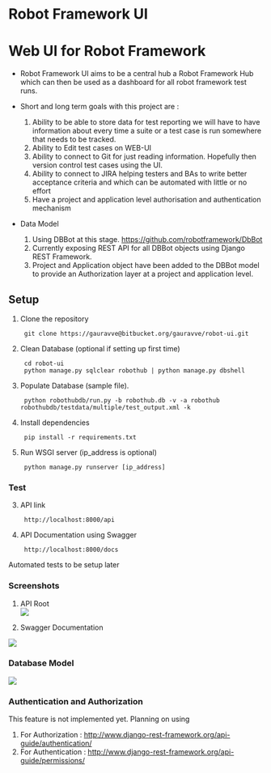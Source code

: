 # Robot Framework UI #

# Web UI for Robot Framework #

* Robot Framework UI aims to be a central hub a Robot Framework Hub which can then be used as a dashboard for all robot framework test runs.

* Short and long term goals with this project are :
	1. Ability to be able to store data for test reporting we will have to have information about every time a suite or a test case is run somewhere that needs to be tracked. 
	2. Ability to Edit test cases on WEB-UI
	3. Ability to connect to Git for just reading information. Hopefully then version control test cases using the UI.
	4. Ability to connect to JIRA helping testers and BAs to write better acceptance criteria and which can be automated with little or no effort
	4. Have a project and application level authorisation and authentication mechanism

* Data Model 
	1. 	Using DBBot at this stage. https://github.com/robotframework/DbBot
	2. 	Currently exposing REST API for all DBBot objects using Django REST Framework. 
	3. 	Project and Application object have been added to the DBBot model to provide an Authorization layer at a project and application level.  



## Setup ##

1. Clone the repository

		git clone https://gauravve@bitbucket.org/gauravve/robot-ui.git

1. Clean Database (optional if setting up first time)
	
		cd robot-ui
		python manage.py sqlclear robothub | python manage.py dbshell

	
3. Populate Database (sample file).

		python robothubdb/run.py -b robothub.db -v -a robothub robothubdb/testdata/multiple/test_output.xml -k
	

4. Install dependencies

		pip install -r requirements.txt

5. Run WSGI server (ip_address is optional)

		python manage.py runserver [ip_address]
		

### Test ###

3. API link

		http://localhost:8000/api	
		
4. API Documentation using Swagger

		http://localhost:8000/docs
		
Automated tests to be setup later
				

### Screenshots ###

1. API Root  
![](https://bytebucket.org/gauravve/robot-ui/raw/9893bc42e9ffcad524f634ed2ee241b4c06638b4/doc/Api_root.jpg)

2. Swagger Documentation   

![](https://bytebucket.org/gauravve/robot-ui/raw/9893bc42e9ffcad524f634ed2ee241b4c06638b4/doc/Swagger_UI.jpg)

### Database Model ###

![](https://bytebucket.org/gauravve/robot-ui/raw/be523947b0efb96e4be879ee14efecee690be779/doc/database_model.png)


### Authentication and Authorization ###

This feature is not implemented yet. Planning on using 

1. For Authorization : http://www.django-rest-framework.org/api-guide/authentication/
2. For Authentication : http://www.django-rest-framework.org/api-guide/permissions/
